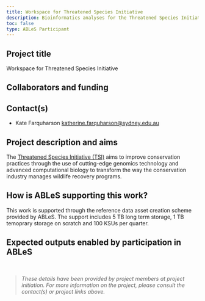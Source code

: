 ```yaml
---
title: Workspace for Threatened Species Initiative
description: Bioinformatics analyses for the Threatened Species Initiative.
toc: false
type: ABLeS Participant
---
```


## Project title

Workspace for Threatened Species Initiative

## Collaborators and funding


## Contact(s)

- Kate Farquharson <katherine.farquharson@sydney.edu.au> 

## Project description and aims

The [Threatened Species Initiative (TSI)](https://threatenedspeciesinitiative.com/) aims to improve conservation practices through the use of cutting-edge genomics technology and advanced computational biology to transform the way the conservation industry manages wildlife recovery programs.

## How is ABLeS supporting this work?

This work is supported through the reference data asset creation scheme provided by ABLeS. The support includes 5 TB long term storage, 1 TB temoprary storage on scratch and 100 KSUs per quarter.

## Expected outputs enabled by participation in ABLeS

<br/>

> *These details have been provided by project members at project initiation. For more information on the project, please consult the contact(s) or project links above.*
